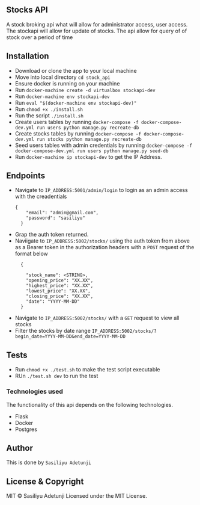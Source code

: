 ## Stocks API
A stock broking api what will allow for administrator access, user access. The stockapi will allow for update of stocks. The api allow for query of of stock over a period of time

## Installation

- Download or clone the app to your local machine
- Move into local directory `cd stock_api`
- Ensure docker is running on your machine
- Run `docker-machine create -d virtualbox stockapi-dev`
- Run `docker-machine env stockapi-dev`
- Run `eval "$(docker-machine env stockapi-dev)"`
- Run `chmod +x ./install.sh`
- Run the script `./install.sh`
- Create users tables by running `docker-compose -f docker-compose-dev.yml run users python manage.py recreate-db`
- Create stocks tables by running `docker-compose -f docker-compose-dev.yml run stocks python manage.py recreate-db`
- Seed users tables with admin credentials by running `docker-compose -f docker-compose-dev.yml run users python manage.py seed-db`
- Run `docker-machine ip stockapi-dev` to get the IP Address.

## Endpoints
- Navigate to `IP_ADDRESS:5001/admin/login` to login as an admin access with the creadentials
    ```
    {
        "email": "admin@gmail.com",
        "password": "sasiliyu"
      }
- Grap the auth token returned.
- Naviigate to `IP_ADDRESS:5002/stocks/` using the auth token from above as a Bearer token in the authorization headers with a `POST` request of the format below
    ```
      {

        "stock_name": <STRING>,
        "opening_price": "XX.XX",
        "highest_price": "XX.XX",
        "lowest_price": "XX.XX",
        "closing_price": "XX.XX",
        "date": "YYYY-MM-DD"
      }
- Navigate to `IP_ADDRESS:5002/stocks/` with a  `GET` request to view all stocks
- Filter the stocks by date range `IP_ADDRESS:5002/stocks/?begin_date=YYYY-MM-DD&end_date=YYYY-MM-DD`
## Tests
- Run `chmod +x ./test.sh` to make the test script executable
- RUn `./test.sh dev` to run the test


### Technologies used
The functionality of this api depends on the following technologies.

- Flask
- Docker
- Postgres


## Author
This is done by `Sasiliyu Adetunji`

## License & Copyright
MIT © Sasiliyu Adetunji
Licensed under the MIT License.
